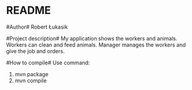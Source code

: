 # README #

#Author#
Robert Łukasik


#Project description#
My application shows the workers and animals. Workers can clean and feed animals. Manager manages the workers and give the job and orders.

#How to compile# 
Use command:
1. mvn package
2. mvn compile